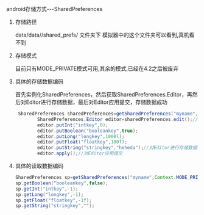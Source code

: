 android存储方式---SharedPreferences

1. 存储路径

   data/data/<package name>/shared_prefs/ 文件夹下  模拟器中的这个文件夹可以看到,真机看不到

2. 存储模式

   目前只有MODE_PRIVATE模式可用,其余的模式,已经在4.2之后被废弃

3. 具体的存储数据编码

   首先实例化SharedPreferences，然后获取SharedPreferences.Editor，再然后对Editor进行存储数据，最后对Editor应用提交，存储数据成功

   ```java
    SharedPreferences sharedPreferences=getSharedPreferences("myname",Context.MODE_PRIVATE);//实例化SharedPreferences
           SharedPreferences.Editor editor=sharedPreferences.edit();//获取SharedPreferences.Editor
           editor.putInt("intkey",0);
           editor.putBoolean("booleankey",true);
           editor.putLong("longkey",1000l);
           editor.putFloat("floatkey",100f);
           editor.putString("stringkey","heheda");//对Editor进行存储数据
           editor.apply();//对Editor应用提交
   ```

4. 具体的读取数据编码

   ```java
   SharedPreferences sp=getSharedPreferences("myname",Context.MODE_PRIVATE);
   sp.getBoolean("booleankey",false);
   sp.getInt("intkey",-1);
   sp.getLong("longkey",-1);
   sp.getFloat("floatkey",-1f);
   sp.getString("stringkey","");
   ```

